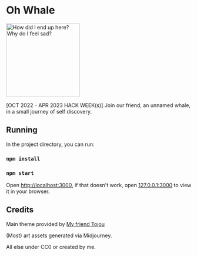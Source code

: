 # Oh Whale

<img src="https://images.emojiterra.com/google/noto-emoji/unicode-15/color/512px/1f40b.png" title="How did I end up here? Why do I feel sad?" style="height: 200px; width: 200px" />

[OCT 2022 - APR 2023 HACK WEEK(s)] Join our friend, an unnamed whale, in a small journey of self discovery.

## Running

In the project directory, you can run:

### `npm install`
### `npm start`

Open [http://localhost:3000](http://localhost:3000), if that doesn't work, open [127.0.0.1:3000](127.0.0.1:3000) to view it in your browser.

## Credits

Main theme provided by [My friend Tojou](https://soundcloud.com/tojou)

(Most) art assets generated via Midjourney.

All else under CC0 or created by me.
